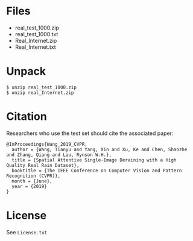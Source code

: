 
# Files

* real_test_1000.zip
* real_test_1000.txt
* Real_Internet.zip
* Real_Internet.txt



# Unpack

```
$ unzip real_test_1000.zip
$ unzip real_Internet.zip
```

# Citation
Researchers who use the test set should cite the associated paper:

```
@InProceedings{Wang_2019_CVPR,
  author = {Wang, Tianyu and Yang, Xin and Xu, Ke and Chen, Shaozhe and Zhang, Qiang and Lau, Rynson W.H.},
  title = {Spatial Attentive Single-Image Deraining with a High Quality Real Rain Dataset},
  booktitle = {The IEEE Conference on Computer Vision and Pattern Recognition (CVPR)},
  month = {June},
  year = {2019}
}
```

# License

See `License.txt`